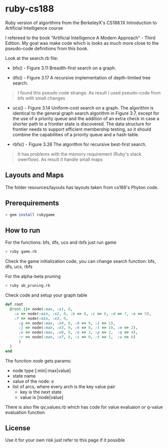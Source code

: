ruby-cs188
==========

Ruby version of algorithms from the BerkeleyX's CS188.1X Introduction to Artificial Intelligence course 

I refereed to the book "Artificial Intelligence A Modern Approach" - Third Edition. My goal was make code which is looks as much more close to the pseudo-code definitions from this book.

Look at the search.rb file:

* bfs() - Figure 3.11 Breadth-first search on a graph.

* dfs() - Figure 3.17 A recursive implementation of depth-limited tree search. 
		
> I found this pseudo code strange. As result I used pseudo-code from bfs with small changes
		
* ucs() - Figure 3.14 Uniform-cost search on a graph. The algorithm is identical to the general graph search algorithm in Figure 3.7, except for the use of a priority queue and the addition of an extra check in case a shorter path to a frontier state is discovered. The data structure for frontier needs to support efficient membership testing, so it should combine the capabilities of a priority queue and a hash table.

* rbfs() - Figure 3.26 The algorithm for recursive best-first search.
		 
> It has problems with the memory requirement (Ruby's stack owerflow). As result it handle small maps

## Layouts and Maps

The folder resources/layouts has layouts taken from cs188's Phyton code.

## Prerequirements 

``` bash
> gem install rubygame
```

## How to run 

For the functions: bfs, dfs, ucs and rbfs just run game

```bash
> ruby game.rb
```

Check the game initialization code, you can change search function: bfs, dfs, ucs, rbfs

For the alpha-beta pruning

```bash
> ruby ab_pruning.rb
```

Check code and setup your graph table

```ruby
def root 
  @root ||= node(:max, :x1, 0, 
    :a => node(:min, :x2, 0, :b => 8, :c => 6, :d => 7, :e => 5),
    :f => node(:min, :x3, 0, 
      :g => node(:max, :x4, 0, :h => 9, :i => 2),
      :j => node(:max, :x5, 0, :k => 8, :l => 10, :m => 2),
      :n => node(:max, :x6, 0, :o => 3, :p => 2,  :q => 4),
      :r => node(:max, :x7, 0, :s => 0, :t => 5,  :u => 6)
      )
  )
end
```

The function _node_ gets params: 

* node type [:min|:max|value] 
* state name
* value of the node: _e_
* list of arcs, where every arch is the key value pair
	* key is the next state
	* value is [node|value]

There is also file qv_values.rb which has code for value evaluaion or q-value evaluation function

## License 

Use it for your own risk just refer to this page if it possible
